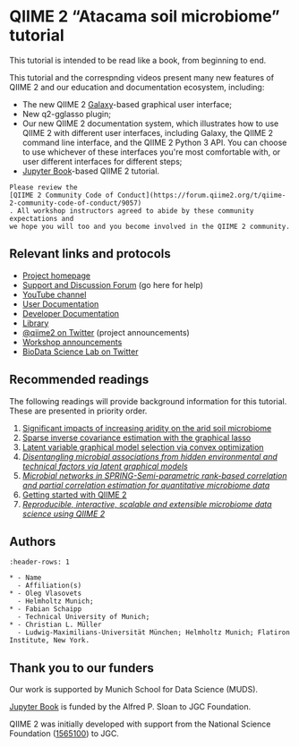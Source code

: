 # QIIME 2 “Atacama soil microbiome” tutorial


This tutorial is intended to be read like a book, from beginning to end.

This tutorial and the correspnding videos present many new features of QIIME 2
and our education and documentation ecosystem, including:

* The new QIIME 2 [Galaxy](https://usegalaxy.org/)-based graphical user
  interface;
* New q2-gglasso plugin;
* Our new QIIME 2 documentation system, which illustrates how to use QIIME 2
  with different user interfaces, including Galaxy, the QIIME 2 command line
  interface, and the QIIME 2 Python 3 API. You can choose to use whichever of
  these interfaces you're most comfortable with, or user different interfaces
  for different steps;
*  [Jupyter Book](https://jupyterbook.org/intro.html)-based QIIME 2
  tutorial.

```{admonition} Important!
Please review the
[QIIME 2 Community Code of Conduct](https://forum.qiime2.org/t/qiime-2-community-code-of-conduct/9057)
. All workshop instructors agreed to abide by these community expectations and
we hope you will too and you become involved in the QIIME 2 community.
```

## Relevant links and protocols
* [Project homepage](https://qiime2.org)
* [Support and Discussion Forum](https://forum.qiime2.org) (go here for help)
* [YouTube channel](https://youtube.com/qiime2)
* [User Documentation](https://docs.qiime2.org)
* [Developer Documentation](https://dev.qiime2.org)
* [Library](https://library.qiime2.org)
* [@qiime2 on Twitter](https://twitter.com/qiime2) (project announcements)
* [Workshop announcements](https://workshops.qiime2.org)
* [BioData Science Lab on Twitter](https://twitter.com/BioDataSc)

## Recommended readings

The following readings will provide background information for this tutorial.
These are presented in priority order.

1. [Significant impacts of increasing aridity on the arid soil microbiome](
    https://pubmed.ncbi.nlm.nih.gov/28593197/)
2. [Sparse inverse covariance estimation with the graphical lasso](
    https://academic.oup.com/biostatistics/article/9/3/432/224260)
3. [Latent variable graphical model selection via convex optimization](
    https://www.jstor.org/stable/41806519)
4. [_Disentangling microbial associations from hidden environmental and technical factors via 
   latent graphical models_](
    https://www.nature.com/articles/s41597-021-00860-8)
5. [_Microbial networks in SPRING-Semi-parametric rank-based correlation and partial correlation estimation for quantitative microbiome data_](
    https://www.frontiersin.org/articles/10.3389/fgene.2019.00516/full)
6. [Getting started with QIIME 2](
   https://gregcaporaso.github.io/q2book/using/getting-started.html)
7. [_Reproducible, interactive, scalable and extensible microbiome data science
    using QIIME 2_](https://doi.org/10.1038/s41587-019-0209-9)

## Authors

```{list-table}
:header-rows: 1

* - Name
  - Affiliation(s)
* - Oleg Vlasovets
  - Helmholtz Munich; 
* - Fabian Schaipp 
  - Technical University of Munich;
* - Christian L. Müller
  - Ludwig-Maximilians-Universität München; Helmholtz Munich; Flatiron Institute, New York.
```

## Thank you to our funders

Our work is supported by Munich School for Data Science (MUDS).

[Jupyter Book](https://jupyterbook.org) is funded by the Alfred P. Sloan to JGC
Foundation.

QIIME 2 was initially developed with support from the National Science
Foundation
([1565100](https://www.nsf.gov/awardsearch/showAward?AWD_ID=1565100)) to JGC.

